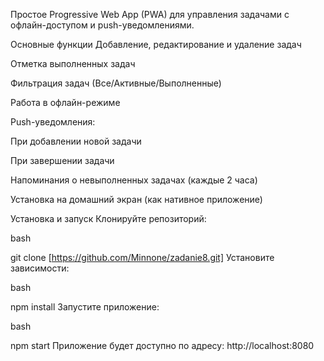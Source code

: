 Простое Progressive Web App (PWA) для управления задачами с офлайн-доступом и push-уведомлениями.

Основные функции
Добавление, редактирование и удаление задач

Отметка выполненных задач

Фильтрация задач (Все/Активные/Выполненные)

Работа в офлайн-режиме

Push-уведомления:

При добавлении новой задачи

При завершении задачи

Напоминания о невыполненных задачах (каждые 2 часа)

Установка на домашний экран (как нативное приложение)

Установка и запуск
Клонируйте репозиторий:

bash

git clone [https://github.com/Minnone/zadanie8.git]
Установите зависимости:

bash

npm install
Запустите приложение:

bash

npm start
Приложение будет доступно по адресу: http://localhost:8080
